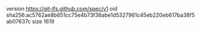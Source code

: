 version https://git-lfs.github.com/spec/v1
oid sha256:ac5762ae8b651cc75e4b73f36abe1d5327961c45eb220eb617ba38f5ab07637c
size 1619
